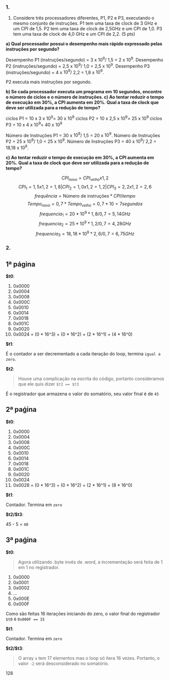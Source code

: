 ### 1.

1. Considere três processadores diferentes, P1, P2 e P3, executando o mesmo conjunto de instruções. P1 tem uma taxa de clock de 3 GHz e um CPI de 1,5. P2 tem uma taxa de clock de 2,5GHz e um CPI de 1,0. P3 tem uma taxa de clock de 4,0 GHz e um CPI de 2,2. (5 pts)

**a) Qual processador possui o desempenho mais rápido expressado pelas instruções por segundo?**

Desempenho P1 (instruções/segundo) = 3 x $10^9$/ 1,5 = 2 x $10^9$. 
Desempenho P2 (instruções/segundo) = 2,5 x $10^9$/ 1,0 = 2,5 x $10^9$. 
Desempenho P3 (instruções/segundo) = 4 x $10^9$/ 2,2 = 1,8 x $10^9$. 

P2 executa mais instruções por segundo.


**b) Se cada processador executa um programa em 10 segundos, encontre o número de ciclos e o número de instruções. c) Ao tentar reduzir o tempo de execução em 30%, a CPI aumenta em 20%. Qual a taxa de clock que deve ser utilizada para a redução de tempo?**


ciclos P1 = 10 x 3 x $10^9$= 30 x $10^9$
ciclos P2 = 10 x 2,5 x $10^9$= 25 x $10^9$
ciclos P3 = 10 x 4 x $10^9$= 40 x $10^9$

Número de Instruções P1 = 30 x $10^9$/ 1,5 = 20 x $10^9$. 
Número de Instruções P2 = 25 x $10^9$/ 1,0 = 25 x $10^9$. 
Número de Instruções P3 = 40 x $10^9$/ 2,2 = 18,18 x $10^9$.


**c) Ao tentar reduzir o tempo de execução em 30%, a CPI aumenta em 20%. Qual a taxa de clock que deve ser utilizada para a redução de tempo?**

$$CPI_{novo}= CPI_{velho} x 1,2$$
$$CPI_1= 1,5 x 1,2 = 1,8 | CPI_2= 1,0 x 1,2 = 1,2 | CPI_3 = 2,2 x 1,2 = 2,6 $$
$$frequência = \text{Número de instruções} * CPI  / tempo $$
$$Tempo_{novo}= 0,7 * Tempo_{velho} = 0,7 * 10 = 7 segundos $$
$$frequencia_1 = 20 * 10^9 * 1,8 / 0,7 = 5,14 GHz$$ 
$$frequencia_2 = 25 * 10^9 * 1,2 / 0,7 = 4,28 GHz$$
$$frequencia_3 = 18,18 * 10^9 * 2,6 / 0,7 = 6,75 GHz$$

### 2.

## 1ª página

**$t0**:
1. 0x0000
2. 0x0004
3. 0x0008
4. 0x000C
5. 0x0010
6. 0x0014
7. 0x0018
8. 0x001C
9. 0x0020
10. 0x0024 = (0 * 16^3)
			+ (0 * 16^2)
			+ (2 * 16^1) 
			+ (4 * 16^0)

**$t1**:

É o contador a ser decrementado a cada iteração do loop, termina `igual a zero`.

**$t2**:

> Houve uma complicação na escrita do código, portanto consideramos que ele quis dizer `$t2 == $t3`

É o registrador que armazena o valor do somatório, seu valor final é de `45`


## 2ª paǵina

**$t0**:

1. 0x0000
2. 0x0004
3. 0x0008
4. 0x000C
5. 0x0010
6. 0x0014
7. 0x0018
8. 0x001C
9. 0x0020
10. 0x0024
11. 0x0028 = (0 * 16^3)
			+ (0 * 16^2)
			+ (2 * 16^1)
			+ (8 * 16^0)

**$t1**:

Contador. Termina em `zero`

**$t2/\$t3**:

45 - 5 = `40`

## 3ª paǵina

**$t0**:

> Agora utilizando .byte invés de .word, a incrementação será feita de 1 em 1 no registrador.

1. 0x0000
2. 0x0001
4. 0x0002
3. ...
4. 0x000E
5. 0x000F

Como são feitas 16 iterações iniciando do zero, o valor final do registrador `$t0` é `0x000F == 15`

**$t1**:

Contador. Termina em `zero`

**$t2/\$t3**:

> O array `a` tem 17 elementos mas o loop só itera 16 vezes. Portanto, o valor `-2` será desconsiderado no somatório.

128
